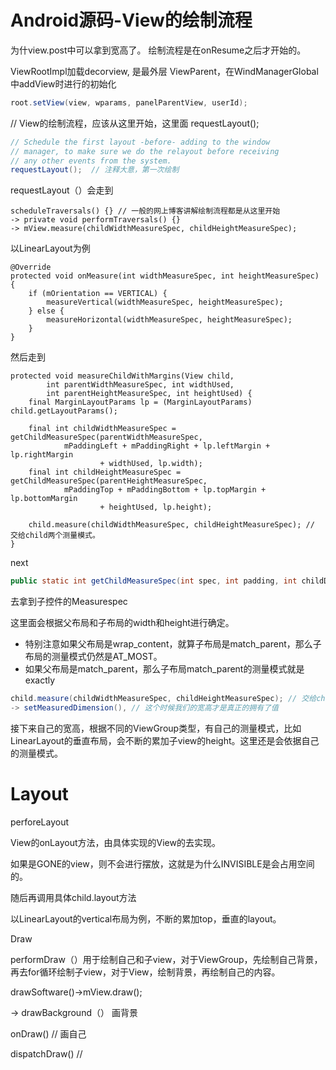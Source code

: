 # Android源码-View的绘制流程

为什view.post中可以拿到宽高了。  绘制流程是在onResume之后才开始的。

ViewRootImpl加载decorview, 是最外层 ViewParent，在WindManagerGlobal中addView时进行的初始化

```java
root.setView(view, wparams, panelParentView, userId);
```

 // View的绘制流程，应该从这里开始，这里面 requestLayout();

```java
// Schedule the first layout -before- adding to the window
// manager, to make sure we do the relayout before receiving
// any other events from the system.
requestLayout();  // 注释大意，第一次绘制
```

requestLayout（）会走到

```
scheduleTraversals() {} // 一般的网上博客讲解绘制流程都是从这里开始
-> private void performTraversals() {}
-> mView.measure(childWidthMeasureSpec, childHeightMeasureSpec); 

```

以LinearLayout为例

```
@Override
protected void onMeasure(int widthMeasureSpec, int heightMeasureSpec) {
    if (mOrientation == VERTICAL) {
        measureVertical(widthMeasureSpec, heightMeasureSpec);
    } else {
        measureHorizontal(widthMeasureSpec, heightMeasureSpec);
    }
}
```

然后走到

```
protected void measureChildWithMargins(View child,
        int parentWidthMeasureSpec, int widthUsed,
        int parentHeightMeasureSpec, int heightUsed) {
    final MarginLayoutParams lp = (MarginLayoutParams) child.getLayoutParams();

    final int childWidthMeasureSpec = getChildMeasureSpec(parentWidthMeasureSpec,
            mPaddingLeft + mPaddingRight + lp.leftMargin + lp.rightMargin
                    + widthUsed, lp.width);
    final int childHeightMeasureSpec = getChildMeasureSpec(parentHeightMeasureSpec,
            mPaddingTop + mPaddingBottom + lp.topMargin + lp.bottomMargin
                    + heightUsed, lp.height);

    child.measure(childWidthMeasureSpec, childHeightMeasureSpec); // 交给child两个测量模式。
}
```

next

```java
public static int getChildMeasureSpec(int spec, int padding, int childDimension) {}
```

去拿到子控件的Measurespec

这里面会根据父布局和子布局的width和height进行确定。

- 特别注意如果父布局是wrap_content，就算子布局是match_parent，那么子布局的测量模式仍然是AT_MOST。
- 如果父布局是match_parent，那么子布局match_parent的测量模式就是exactly

```java
child.measure(childWidthMeasureSpec, childHeightMeasureSpec); // 交给child两个测量模式。
-> setMeasuredDimension(), // 这个时候我们的宽高才是真正的拥有了值
```



接下来自己的宽高，根据不同的ViewGroup类型，有自己的测量模式，比如LinearLayout的垂直布局，会不断的累加子view的height。这里还是会依据自己的测量模式。

# Layout

perforeLayout

View的onLayout方法，由具体实现的View的去实现。

如果是GONE的view，则不会进行摆放，这就是为什么INVISIBLE是会占用空间的。

随后再调用具体child.layout方法

以LinearLayout的vertical布局为例，不断的累加top，垂直的layout。



Draw

performDraw（）用于绘制自己和子view，对于ViewGroup，先绘制自己背景，再去for循环绘制子view，对于View，绘制背景，再绘制自己的内容。

drawSoftware()->mView.draw();

-> drawBackground（）   画背景

onDraw()  // 画自己  

dispatchDraw() // 

